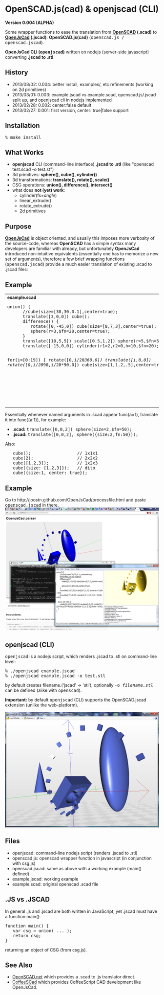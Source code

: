 
<h1>OpenSCAD.js(cad) & openjscad (CLI)</h1>

<b>Version 0.004 (ALPHA)</b>

Some wrapper functions to ease the translation from <b><a href="http://openscad.org/">OpenSCAD</a> (.scad)</b> to <b><a href="http://joostn.github.com/OpenJsCad/">OpenJsCad</a> (.jscad)</b>: <b>OpenSCAD.js(cad)</b> (<tt>openscad.js / openscad.jscad</tt>).

<b>OpenJsCad CLI (<tt>openjscad</tt>)</b> written on nodejs (server-side javascript) converting <b>.jscad to .stl</b>.

<h2>History</h2>
<ul>
<li> 2013/03/02: 0.004: better install, examples/, etc refinements (working on 2d primitives)
<li> 2013/03/01: 0.003: example.jscad vs example.scad, openscad.js/.jscad split up, and openjscad cli in nodejs implemented
<li> 2013/02/28: 0.002: center:false default
<li> 2013/02/27: 0.001: first version, center: true|false support
</ul>

<h2>Installation</h2>

<pre>
% make install
</pre>

<h2>What Works</h2>
<ul>
<li><b>openjscad</b> CLI (command-line interface) <b>.jscad to .stl</b> (like "openscad test.scad -o test.st")
<li>3d primitives: <b>sphere(), cube(), cylinder()</b>
<li>3d transformations: <b>translate(), rotate(), scale()</b>
<li>CSG operations: <b>union(), difference(), intersect()</b>
<li>what does <b>not (yet) work</b>:
<ul>
<li>cylinder(fs=<i>angle</i>)
<li>linear_extrude()
<li>rotate_extrude()
<li>2d primitives
</ul>
</ul>

<h2>Purpose</h2>
<b><a href="http://joostn.github.com/OpenJsCad/">OpenJsCad</a></b> is object oriented, and usually this imposes more verbosity of the source-code, whereas <b>OpenSCAD</b> has a simple syntax many developers are familiar with already, but unfortunately <b>OpenJsCad</b> introduced non-intuitive equivalents (essentially one has to memorize a new set of arguments), therefore a few brief wrapping functions (<tt>openscad.jscad</tt>) provide a much easier translation of existing .scad to .jscad files:

<h2>Example</h2>
<table><tr><td valign=top>
<b>example.scad</b>
<pre>
union() {
      //cube(size=[30,30,0.1],center=true);
      translate([3,0,0]) cube();
      difference() {
         rotate([0,-45,0]) cube(size=[8,7,3],center=true);
         sphere(r=3,$fn=20,center=true);
      }
      translate([10,5,5]) scale([0.5,1,2]) sphere(r=5,$fn=50);
      translate([-15,0,0]) cylinder(r1=2,r2=0,h=10,$fn=20);
     
   for(i=[0:19]) {
      rotate([0,i/20*360,0]) 
      translate([i,0,0]) 
      rotate([0,i/20*90,i/20*90,0]) 
      cube(size=[1,1.2,.5],center=true);
   }
}
</pre>
</td><td valign=top width=50%>
<b>example.jscad</b>
<pre>
function main() {  
   var cubes = new Array();
   for(i=0; i&lt;20; i++) {
      cubes[i] = rotate([0,i/20*360,0], 
         translate([i,0,0], 
         rotate([0,i/20*90,i/20*90,0], 
         cube({size:[1,1.2,.5],center:true}))));
   }
   return union(
      //cube({size:[30,30,0.1],center:true}),
      translate([3,0,0],cube()),
      difference(
         rotate([0,-45,0], cube({size:[8,7,3],center:true})),
         sphere({r:3,fn:20,center:true})
      ),
      translate([10,5,5], scale([0.5,1,2], sphere({r:5,fn:50}))),
      translate([-15,0,0], cylinder({r1:2,r2:0,h:10,fn:20})),
      cubes
   );
}
</pre>
</td></tr></table>

Essentially whenever named arguments in .scad appear func(a=1), translate it into func({a:1}), for example:
<ul>
<li><b>.scad:</b> <tt>translate([0,0,2]) sphere(size=2,$fn=50);</tt>
<li><b>.jscad:</b> <tt>translate([0,0,2], sphere({size:2,fn:50}));</tt>
</ul>

Also:
<pre>
   cube();                  // 1x1x1
   cube(2);                 // 2x2x2
   cube([1,2,3]);           // 1x2x3
   cube({size: [1,2,3]});   // dito
   cube({size:1, center: true});
</pre>

<h2>Example</h2>
Go to http://joostn.github.com/OpenJsCad/processfile.html and paste <tt>openscad.jscad</tt> in there.

<img src="imgs/sshot.png">

<h2>openjscad (CLI)</h2>
<tt>openjscad</tt> is a nodejs script, which renders .jscad to .stl on command-line level:
<pre>
% ./openjscad example.jscad 
% ./openjscad example.jscad -o test.stl
</pre>
by default creates filename.('jscad' &rarr; 'stl'), optionally <tt>-o <i>filename.stl</i></tt> can be defined (alike with <tt>openscad</tt>).

<b>Important:</b> by default <tt>openjscad</tt> (CLI) supports the OpenSCAD.jscad extension (unlike the web-platform). 

<img src="imgs/sshot-stl.png">

<h2>Files</h2>
<ul>
<li>openjscad: command-line nodejs script (renders .jscad to .stl)
<li>openscad.js: openscad wrapper function in javascript (in conjunction with csg.js)
<li>openscad.jscad: same as above with a working example (main() defined)
<li>example.jscad: working example
<li>example.scad: original openscad .scad file
</ul>

<h2>.JS vs .JSCAD</h2>

In general .js and .jscad are both written in JavaScript, yet .jscad must have a function main():
<pre>
function main() {
   var csg = union( ... );
   return csg;
}
</pre>
returning an object of CSG (from csg.js).
 
<h2>See Also</h2>
<ul>
<li><a href="https://github.com/garyhodgson/openscad.net">OpenSCAD.net</a> which provides a .scad to .js translator direct.
<li><a href="https://github.com/kaosat-dev/CoffeeSCad">CoffeeSCad</a> which provides CoffeeScript CAD development like OpenJsCad.
</ul>
            
